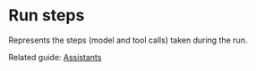 # Run steps

Represents the steps (model and tool calls) taken during the run.

Related guide: [Assistants](/docs/assistants/overview)
